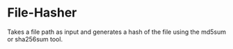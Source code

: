# File-Hasher
Takes a file path as input and generates a hash of the file using the md5sum or sha256sum tool.
